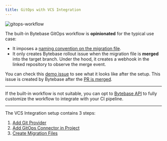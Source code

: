 ```yaml
---
title: GitOps with VCS Integration
---
```


![gitops-workflow](/content/docs/vcs-integration/overview/gitops-workflow.webp)

The built-in Bytebase GitOps workflow is **opinionated** for the typical use case:

- It imposes a [naming convention on the migration file](/docs/vcs-integration/create-migration-files/).
- It only creates Bytebase rollout issue when the migration file is **merged** into the target branch.
  Under the hood, it creates a webhook in the linked repository to observe the merge event.

<HintBlock type="info">

You can check this [demo issue](https://demo.bytebase.com/projects/gitops-project/issues/106) to see what it looks like after the setup. This issue is created by Bytebase after the [PR is merged](https://github.com/s-bytebase/hr-sample/pull/17).

</HintBlock>

---

If the built-in workflow is not suitable, you can opt to [Bytebase API](/docs/api/overview/) to fully customize the workflow to
integrate with your CI pipeline.

<TutorialBlock url="/docs/tutorials/github-ci/" title="Automating Database Schema Change workflow Using GitHub Actions" />

---

The VCS Integration setup contains 3 steps:

1. [Add Git Provider](/docs/vcs-integration/add-git-provider)
1. [Add GitOps Connector in Project](/docs/vcs-integration/add-gitops-connector)
1. [Create Migration Files](/docs/vcs-integration/create-migration-files)
